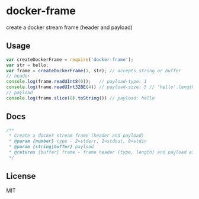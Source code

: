 # docker-frame
create a docker stream frame (header and payload)

## Usage
```js
var createDockerFrame = require('docker-frame');
var str = hello;
var frame = createDockerFrame(1, str); // accepts string or buffer
// header
console.log(frame.readUInt8(0));   // payload-type: 1
console.log(frame.readUInt32BE(4)) // payload-size: 5 // 'hello'.length
// payload
console.log(frame.slice(8).toString()) // payload: hello
```

## Docs
```js
/**
 * Create a docker stream frame (header and payload)
 * @param {number} type - 2=stderr, 1=stdout, 0=stdin
 * @param {string|buffer} payload
 * @returns {buffer} frame - frame header (type, length) and payload as buffer
 */
```

## License
MIT